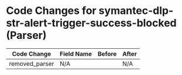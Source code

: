 # Code Changes for symantec-dlp-str-alert-trigger-success-blocked (Parser)

| Code Change | Field Name | Before | After |
|-------------|------------|--------|-------|
| removed_parser | N/A |  | N/A |